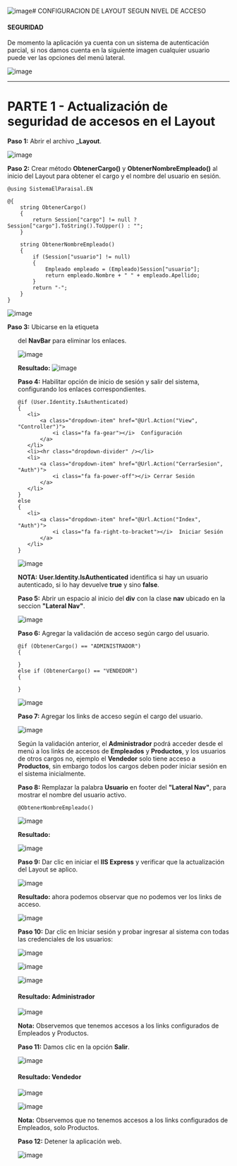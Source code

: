 ![image](https://github.com/user-attachments/assets/402fbb3e-577a-477b-9534-4562cd0faf72)# CONFIGURACION DE LAYOUT SEGUN NIVEL DE ACCESO 
#### SEGURIDAD
De momento la aplicación ya cuenta con un sistema de autenticación parcial, si nos damos cuenta en la siguiente imagen cualquier usuario puede ver las opciones del menú lateral.

![image](https://github.com/user-attachments/assets/cfcbf61c-a39e-4436-87f3-a981d6ffb54d)

---

# PARTE 1 - Actualización de seguridad de accesos en el Layout

**Paso 1:** Abrir el archivo **_Layout**.

![image](https://github.com/user-attachments/assets/44d1647b-1317-4e23-8d58-3855b852d5a4)

**Paso 2:** Crear método **ObtenerCargo()** y **ObtenerNombreEmpleado()** al inicio del Layout para obtener el cargo y el nombre del usuario en sesión.
```razor
@using SistemaElParaisal.EN

@{
    string ObtenerCargo()
    {
        return Session["cargo"] != null ? Session["cargo"].ToString().ToUpper() : "";
    }

    string ObtenerNombreEmpleado()
    {
        if (Session["usuario"] != null)
        {
            Empleado empleado = (Empleado)Session["usuario"];
            return empleado.Nombre + " " + empleado.Apellido;
        }
        return "-";
    }
}
```

![image](https://github.com/user-attachments/assets/b4a30d68-d913-4f03-b167-ffad10d307b6)

**Paso 3:** Ubicarse en la etiqueta <ul> del **NavBar** para eliminar los enlaces.

![image](https://github.com/user-attachments/assets/6a527a68-e1e8-412b-82f1-55d12a664db9)

**Resultado:**
![image](https://github.com/user-attachments/assets/8ea151b4-239a-4b0d-a00a-59e81c592251)

**Paso 4:** Habilitar opción de inicio de sesión y salir del sistema, configurando los enlaces correspondientes.
```razor
@if (User.Identity.IsAuthenticated)
{
   <li>
       <a class="dropdown-item" href="@Url.Action("View", "Controller")">
           <i class="fa fa-gear"></i>  Configuración
       </a>
   </li>
   <li><hr class="dropdown-divider" /></li>
   <li>
       <a class="dropdown-item" href="@Url.Action("CerrarSesion", "Auth")">
           <i class="fa fa-power-off"></i> Cerrar Sesión
       </a>
   </li>
}
else
{
   <li>
       <a class="dropdown-item" href="@Url.Action("Index", "Auth")">
           <i class="fa fa-right-to-bracket"></i>  Iniciar Sesión
       </a>
   </li>
}
```

![image](https://github.com/user-attachments/assets/70674b62-3128-460d-81a1-2ad5438dedc4)

**NOTA:** **User.Identity.IsAuthenticated** identifica si hay un usuario autenticado, si lo hay devuelve **true** y sino **false**. 

**Paso 5:** Abrir un espacio al inicio del **div** con la clase **nav** ubicado en la seccion **"Lateral Nav"**.

![image](https://github.com/user-attachments/assets/066e675b-7667-48c4-916f-84dd621b03a1)


**Paso 6:** Agregar la validación de acceso según cargo del usuario.

```razor
@if (ObtenerCargo() == "ADMINISTRADOR")
{

}
else if (ObtenerCargo() == "VENDEDOR")
{

}
```

![image](https://github.com/user-attachments/assets/57945933-e304-414a-9827-cdbee557c679)

**Paso 7:** Agregar los links de acceso según el cargo del usuario.

![image](https://github.com/user-attachments/assets/7fd0e275-fd37-47dc-a26a-9f359a742db0)

Según la validación anterior, el **Administrador** podrá acceder desde el menú a los links de accesos de **Empleados** y **Productos**, y los usuarios de otros cargos no, ejemplo el **Vendedor** solo tiene acceso a **Productos**, sin embargo todos los cargos deben poder iniciar sesión en el sistema inicialmente.

**Paso 8:** Remplazar la palabra **Usuario** en footer del **"Lateral Nav"**, para mostrar el nombre del usuario activo.
```razor
@ObtenerNombreEmpleado()
```
![image](https://github.com/user-attachments/assets/e4aa90c3-0da2-42db-8e4b-d5fdc3dfea07)

**Resultado:**

![image](https://github.com/user-attachments/assets/fc549529-8909-4129-9cd9-16c56041a9ce)

**Paso 9:** Dar clic en iniciar el **IIS Express** y verificar que la actualización del Layout se aplico.

![image](https://github.com/user-attachments/assets/6eb19f1c-e99c-4215-bd75-479f6fd1307f)

**Resultado:** ahora podemos observar que no podemos ver los links de acceso.

![image](https://github.com/user-attachments/assets/2e50be48-f0d1-4e68-89ec-b769b2c977d6)

**Paso 10:** Dar clic en Iniciar sesión y probar ingresar al sistema con todas las credenciales de los usuarios:

![image](https://github.com/user-attachments/assets/6ea46b04-39f2-40ef-a419-132cfc6c27c2)

![image](https://github.com/user-attachments/assets/a8b3166d-c84c-4c13-90f1-57289f20d9ed)

![image](https://github.com/user-attachments/assets/3cc20185-79ef-42a3-9d30-5ebb61c30a22)

#### Resultado: Administrador

![image](https://github.com/user-attachments/assets/73baed4b-8164-475f-9faf-491f43e62296)

**Nota:** Observemos que tenemos accesos a los links configurados de Empleados y Productos.

**Paso 11:** Damos clic en la opción **Salir**.

![image](https://github.com/user-attachments/assets/34954729-c515-43eb-bd0f-cfe24ef7b61c)

#### Resultado: Vendedor

![image](https://github.com/user-attachments/assets/b9e13c2c-4ecd-40a8-b37c-77bdbecb7689)

![image](https://github.com/user-attachments/assets/2e718a53-1754-4a41-b4ec-bf280d3e501f)

**Nota:** Observemos que no tenemos accesos a los links configurados de Empleados, solo Productos.

**Paso 12:** Detener la aplicación web.

![image](https://github.com/user-attachments/assets/cd85f0e0-8342-47b9-9426-ac8337b0cc59)
